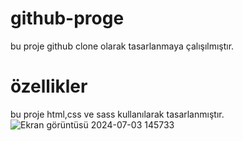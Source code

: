 # github-proge
bu proje github clone olarak tasarlanmaya çalışılmıştır.
# özellikler
bu proje html,css ve sass kullanılarak tasarlanmıştır.
![Ekran görüntüsü 2024-07-03 145733](https://github.com/arzuarzugul/github-proge/assets/170249242/3df609b6-03a0-4c23-8e6a-fa6a21cf9f67)

